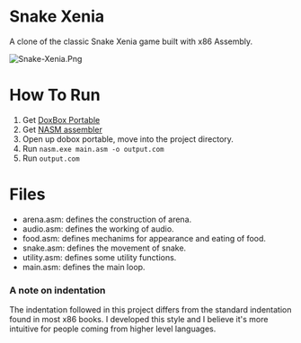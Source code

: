 # Snake Xenia
A clone of the classic Snake Xenia game built with x86 Assembly.


![Snake-Xenia.Png](https://i.postimg.cc/Dmkcb7tY/Snake-Xenia.png)


# How To Run
1. Get [DoxBox Portable](https://portableapps.com/apps/games/dosbox_portable)
2. Get [NASM assembler](https://www.nasm.us/)
3. Open up dobox portable, move into the project directory.
4. Run `nasm.exe main.asm -o output.com`
5. Run `output.com`



# Files

- arena.asm: defines the construction of arena.
- audio.asm: defines the working of audio.
- food.asm: defines mechanims for appearance and eating of food.
- snake.asm: defines the movement of snake.
- utility.asm: defines some utility functions.
- main.asm: defines the main loop.

### A note on indentation
The indentation followed in this project differs from the standard indentation found in most x86 books. I developed this style and I believe it's more intuitive for people coming from higher level languages.

